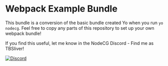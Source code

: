# Webpack Example Bundle

This bundle is a conversion of the basic bundle created Yo when you run `yo nodecg`. Feel free to copy any parts of this repository to set up your own webpack bundle!

If you find this useful, let me know in the NodeCG Discord - Find me as TBSliver!

[![Discord](https://img.shields.io/discord/754749209722486814?label=NodeCG%20Discord&logo=discord)](https://discord.com/invite/GJ4r8a8)